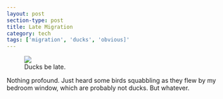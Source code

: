 ```yaml
---
layout: post
section-type: post
title: Late Migration
category: tech
tags: ['migration', 'ducks', 'obvious]'
---
```


<figure>
	<img src="/assets/img/migration.jpg">
	<figcaption>Ducks be late.</figcaption>
</figure>

Nothing profound. Just heard some birds squabbling as they flew by my bedroom window, which are probably not ducks. But whatever.
